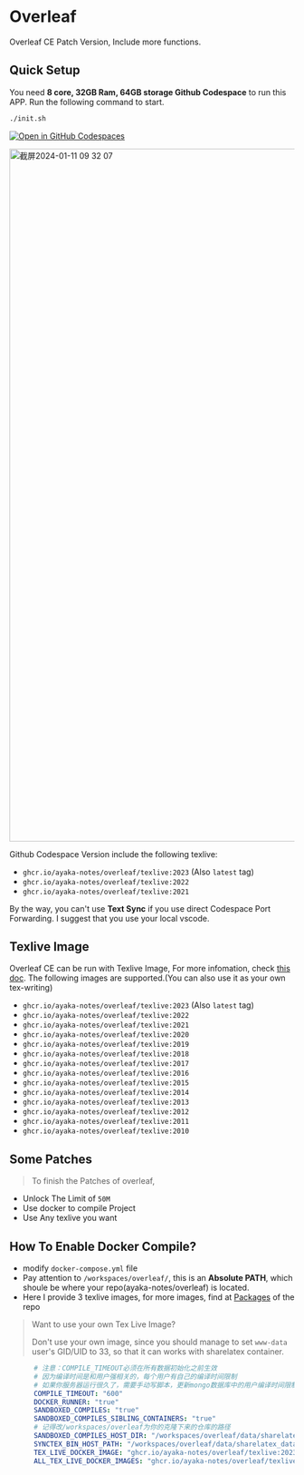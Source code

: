 # Overleaf
Overleaf CE Patch Version, Include more functions.

## Quick Setup 
You need **8 core, 32GB Ram, 64GB storage Github Codespace** to run this APP. Run the following command to start.
```bash
./init.sh
```

[![Open in GitHub Codespaces](https://github.com/codespaces/badge.svg)](https://codespaces.new/ayaka-notes/overleaf)

<img width="1222" alt="截屏2024-01-11 09 32 07" src="https://github.com/ayaka-notes/overleaf/assets/84625273/8ce1894d-764f-4337-b67f-1794eafc856d">

Github Codespace Version include the following texlive:
- `ghcr.io/ayaka-notes/overleaf/texlive:2023` (Also `latest` tag)
- `ghcr.io/ayaka-notes/overleaf/texlive:2022`
- `ghcr.io/ayaka-notes/overleaf/texlive:2021`

By the way, you can't use **Text Sync** if you use direct Codespace Port Forwarding. I suggest that you use your local vscode.

## Texlive Image
Overleaf CE can be run with Texlive Image, For more infomation, check [this doc](./texlive). The following images are supported.(You can also use it as your own tex-writing)
- `ghcr.io/ayaka-notes/overleaf/texlive:2023` (Also `latest` tag)
- `ghcr.io/ayaka-notes/overleaf/texlive:2022`
- `ghcr.io/ayaka-notes/overleaf/texlive:2021`
- `ghcr.io/ayaka-notes/overleaf/texlive:2020`
- `ghcr.io/ayaka-notes/overleaf/texlive:2019`
- `ghcr.io/ayaka-notes/overleaf/texlive:2018`
- `ghcr.io/ayaka-notes/overleaf/texlive:2017`
- `ghcr.io/ayaka-notes/overleaf/texlive:2016`
- `ghcr.io/ayaka-notes/overleaf/texlive:2015`
- `ghcr.io/ayaka-notes/overleaf/texlive:2014`
- `ghcr.io/ayaka-notes/overleaf/texlive:2013`
- `ghcr.io/ayaka-notes/overleaf/texlive:2012`
- `ghcr.io/ayaka-notes/overleaf/texlive:2011`
- `ghcr.io/ayaka-notes/overleaf/texlive:2010`

## Some Patches

> To finish the Patches of overleaf, 

- Unlock The Limit of `50M`
- Use docker to compile Project
- Use Any texlive you want

## How To Enable Docker Compile?
- modify `docker-compose.yml` file
- Pay attention to `/workspaces/overleaf/`, this is an **Absolute PATH**, which shoule be where your repo(ayaka-notes/overleaf) is located.
- Here I provide 3 texlive images, for more images, find at [Packages](https://github.com/orgs/ayaka-notes/packages/container/package/overleaf%2Ftexlive) of the repo

> Want to use your own Tex Live Image?
>
> Don't use your own image, since you should manage to set `www-data` user's GID/UID to 33, so that it can works with sharelatex container.

```yaml
      # 注意：COMPILE_TIMEOUT必须在所有数据初始化之前生效
      # 因为编译时间是和用户强相关的，每个用户有自己的编译时间限制
      # 如果你服务器运行很久了，需要手动写脚本，更新mongo数据库中的用户编译时间限制
      COMPILE_TIMEOUT: "600"
      DOCKER_RUNNER: "true"
      SANDBOXED_COMPILES: "true"
      SANDBOXED_COMPILES_SIBLING_CONTAINERS: "true"
      # 记得改/workspaces/overleaf为你的克隆下来的仓库的路径
      SANDBOXED_COMPILES_HOST_DIR: "/workspaces/overleaf/data/sharelatex_data/data/compiles"
      SYNCTEX_BIN_HOST_PATH: "/workspaces/overleaf/data/sharelatex_data/bin" 
      TEX_LIVE_DOCKER_IMAGE: "ghcr.io/ayaka-notes/overleaf/texlive:2023"
      ALL_TEX_LIVE_DOCKER_IMAGES: "ghcr.io/ayaka-notes/overleaf/texlive:2023,ghcr.io/ayaka-notes/overleaf/texlive:2022,ghcr.io/ayaka-notes/overleaf/texlive:2021"

```
